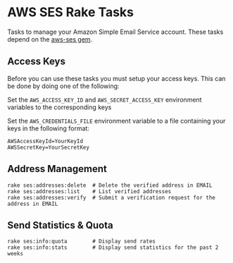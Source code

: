 # AWS SES Rake Tasks

Tasks to manage your Amazon Simple Email Service account. These tasks depend on the [aws-ses gem](http://github.com/drewblas/aws-ses).

## Access Keys

Before you can use these tasks you must setup your access keys. This can be done by doing one of the following:

Set the `AWS_ACCESS_KEY_ID` and `AWS_SECRET_ACCESS_KEY` environment variables to the corresponding keys

Set the `AWS_CREDENTIALS_FILE` environment variable to a file containing your keys in the following format:  

    AWSAccessKeyId=YourKeyId
    AWSSecretKey=YourSecretKey

## Address Management

    rake ses:addresses:delete  # Delete the verified address in EMAIL
    rake ses:addresses:list    # List verified addresses
    rake ses:addresses:verify  # Submit a verification request for the address in EMAIL

## Send Statistics & Quota 

    rake ses:info:quota        # Display send rates
    rake ses:info:stats        # Display send statistics for the past 2 weeks

